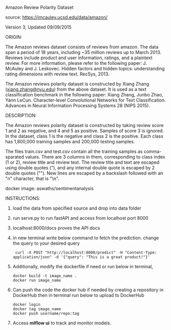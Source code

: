 Amazon Review Polarity Dataset

source: https://jmcauley.ucsd.edu/data/amazon/

Version 3, Updated 09/09/2015

ORIGIN:

The Amazon reviews dataset consists of reviews from amazon. The data span a period of 18 years,
 including ~35 million reviews up to March 2013. Reviews include product and user information, ratings,
 and a plaintext review. For more information, please refer to the following paper: J. McAuley and J. Leskovec.
 Hidden factors and hidden topics: understanding rating dimensions with review text. RecSys, 2013.

The Amazon reviews polarity dataset is constructed by Xiang Zhang (xiang.zhang@nyu.edu) from
 the above dataset. It is used as a text classification benchmark in the following paper:
  Xiang Zhang, Junbo Zhao, Yann LeCun. Character-level Convolutional Networks for
  Text Classification. Advances in Neural Information Processing Systems 28 (NIPS 2015).


DESCRIPTION:

The Amazon reviews polarity dataset is constructed by taking review score 1 and 2 as
negative, and 4 and 5 as positive. Samples of score 3 is ignored. In the dataset, class 1
is the negative and class 2 is the positive. Each class has 1,800,000 training samples and
200,000 testing samples.

The files train.csv and test.csv contain all the training samples as comma-sparated values.
There are 3 columns in them, corresponding to class index (1 or 2), review title and review
text. The review title and text are escaped using double quotes ("), and any internal double
quote is escaped by 2 double quotes (""). New lines are escaped by a backslash followed
with an "n" character, that is "\n".

docker image: aswaths/sentimentanalysis
 

INSTRUCTIONS:

1. load the data from specified source and drop into data folder
2. run serve.py to run fastAPI and access from localhost port 8000
3. localhost:8000/docs proves the API docs
4. in new terminal write below command to fetch the prediction. change the query to your desired query

        curl -X POST "http://localhost:8000/predict" -H "Content-Type: application/json" -d '{"query": "This is a great product!"}'
5. Additionally, modify the dockerfile if need or run below in terminal,
       
       docker build -t image_name .
       docker run image_name
6. Can push the code the docker hub if needed by creating a repository in DockerHub then in terminal run below to upload to DockerHub
       
       docker login
       docker tag image_name
       docker push username/repo:tag

7. Access **mlflow ui** to track and monitor models.